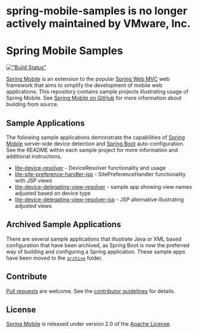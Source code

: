 # spring-mobile-samples is no longer actively maintained by VMware, Inc.

# Spring Mobile Samples

[!["Build Status"](https://build.spring.io/plugins/servlet/buildStatusImage/MOBILE-SAMPLES)](https://build.spring.io/browse/MOBILE-SAMPLES)

[Spring Mobile] is an extension to the popular [Spring Web MVC] web framework that aims to simplify the development of mobile web applications. This repository contains sample projects illustrating usage of Spring Mobile. See [Spring Mobile on GitHub] for more information about building from source.


## Sample Applications

The following sample applications demonstrate the capabilities of [Spring Mobile] server-side device detection and [Spring Boot] auto-configuration. See the README within each sample project for more information and additional instructions.

 - [lite-device-resolver] - DeviceResolver functionality and usage 
 - [lite-site-preference-handler-jsp] - SitePreferenceHandler functionality with JSP views
 - [lite-device-delegating-view-resolver] - sample app showing view names adjusted based on device type
 - [lite-device-delegating-view-resolver-jsp] - JSP alternative illustrating adjusted views
 
## Archived Sample Applications

There are several sample applications that illustrate Java or XML based configuration that have been archived, as Spring Boot is now the preferred way of building and configuring a Spring application. These sample apps have been moved to the [`archive`](archive/) folder.
 

## Contribute

[Pull requests] are welcome. See the [contributor guidelines] for details.


## License

[Spring Mobile] is released under version 2.0 of the [Apache License].


[Spring Mobile]: https://projects.spring.io/spring-mobile
[Spring Boot]: https://projects.spring.io/spring-boot
[Spring Web MVC]: https://docs.spring.io/spring/docs/current/spring-framework-reference/html/mvc.html
[Spring Mobile on GitHub]: https://github.com/spring-projects/spring-mobile
[lite-device-delegating-view-resolver]: ./lite-device-delegating-view-resolver
[lite-device-delegating-view-resolver-jsp]: ./lite-device-delegating-view-resolver-jsp
[lite-device-resolver]: ./lite-device-resolver
[lite-site-preference-handler-jsp]: ./lite-site-preference-handler-jsp
[Pull requests]: https://help.github.com/send-pull-requests
[contributor guidelines]: CONTRIBUTING.md
[Apache license]: https://www.apache.org/licenses/LICENSE-2.0
